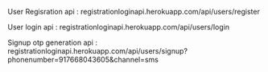 
User Regisration api : registrationloginapi.herokuapp.com/api/users/register


User login api : registrationloginapi.herokuapp.com/api/users/login

Signup otp generation api : registrationloginapi.herokuapp.com/api/users/signup?phonenumber=917668043605&channel=sms
